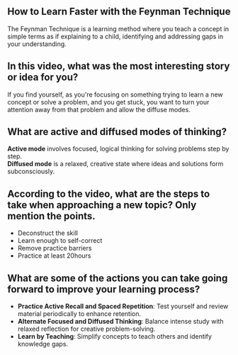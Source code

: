 ## How to Learn Faster with the Feynman Technique
The Feynman Technique is a learning method where you teach a concept in simple terms as if explaining to a child, identifying and addressing gaps in your understanding.


## In this video, what was the most interesting story or idea for you?

If you find yourself, as you're focusing on something trying to learn a new concept or solve a problem, and you get stuck, you want to turn your attention away from that problem and allow the diffuse modes. 

## What are active and diffused modes of thinking?

**Active mode** involves focused, logical thinking for solving problems step by step.  
**Diffused mode** is a relaxed, creative state where ideas and solutions form subconsciously.

## According to the video, what are the steps to take when approaching a new topic? Only mention the points.
 - Deconstruct the skill 
 - Learn enough to self-correct 
 - Remove practice barriers 
 - Practice at least 20hours

## What are some of the actions you can take going forward to improve your learning process? 

-   **Practice Active Recall and Spaced Repetition**: Test yourself and review material periodically to enhance retention.
-   **Alternate Focused and Diffused Thinking**: Balance intense study with relaxed reflection for creative problem-solving.
-   **Learn by Teaching**: Simplify concepts to teach others and identify knowledge gaps.















